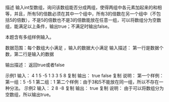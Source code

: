 描述
输入int型数组，询问该数组能否分成两组，使得两组中各元素加起来的和相等，并且，所有5的倍数必须在其中一个组中，所有3的倍数在另一个组中（不包括5的倍数），不是5的倍数也不是3的倍数能放在任意一组，可以将数组分为空数组，能满足以上条件，输出true；不满足时输出false。

本题含有多组样例输入。

数据范围：每个数组大小满足  ，输入的数据大小满足 
输入描述：
第一行是数据个数，第二行是输入的数据

输出描述：
返回true或者false

示例1
输入：
4
1 5 -5 1
3
3 5 8
复制
输出：
true
false
复制
说明：
第一个样例：
第一组：5 -5 1
第二组：1 
第二个样例：由于3和5不能放在同一组，所以不存在一种分法。 
示例2
输入：
2
8 -8
复制
输出：
true
复制
说明：
由于可以将数组分为空数组，所以输出true。